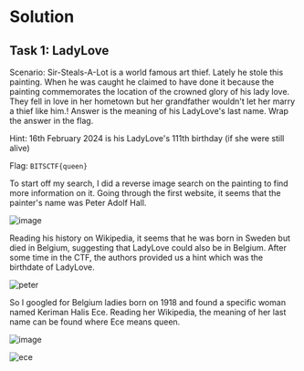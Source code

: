 # Solution
## Task 1: LadyLove
Scenario: Sir-Steals-A-Lot is a world famous art thief. Lately he stole this painting. When he was caught he claimed to have done it because the painting commemorates the location of the crowned glory of his lady love. They fell in love in her hometown but her grandfather wouldn't let her marry a thief like him.! Answer is the meaning of his LadyLove's last name. Wrap the answer in the flag.

Hint: 16th February 2024 is his LadyLove's 111th birthday (if she were still alive)

Flag: `BITSCTF{queen}`

To start off my search, I did a reverse image search on the painting to find more information on it. Going through the first website, it seems that the painter's name was Peter Adolf Hall.

![image](https://github.com/warlocksmurf/onlinectf-writeups/assets/121353711/1c75b2ae-18f7-4b02-b7a9-dc8103dca34a)

Reading his history on Wikipedia, it seems that he was born in Sweden but died in Belgium, suggesting that LadyLove could also be in Belgium. After some time in the CTF, the authors provided us a hint which was the birthdate of LadyLove.

![peter](https://github.com/warlocksmurf/onlinectf-writeups/assets/121353711/f1e11e0b-77bd-4f2d-bd49-f22c8094e9a7)

So I googled for Belgium ladies born on 1918 and found a specific woman named Keriman Halis Ece. Reading her Wikipedia, the meaning of her last name can be found where Ece means queen.

![image](https://github.com/warlocksmurf/onlinectf-writeups/assets/121353711/a4245872-c36d-495a-ae26-37206ecdc73c)

![ece](https://github.com/warlocksmurf/onlinectf-writeups/assets/121353711/bb4d5db4-8787-4fe9-8e4b-2758f6a87b8a)
